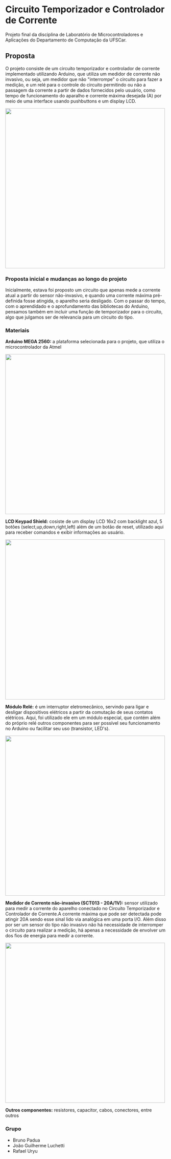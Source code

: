 # Circuito Temporizador e Controlador de Corrente 
Projeto final da disciplina de Laboratório de Microcontroladores e Aplicações do Departamento de Computação da UFSCar.

## Proposta 
O projeto consiste de um circuito temporizador e controlador de corrente implementado utilizando Arduino, que utiliza um medidor de corrente não invasivo, ou seja, um medidor que não "interrompe" o circuito para fazer a medição, e um relé para o controle do circuito permitindo ou não a passagem da corrente a partir de dados fornecidos pelo usuário, como tempo de funcionamento do aparalho e corrente máxima desejada (A) por meio de uma interface usando pushbuttons e um display LCD.

<img src="https://github.com/brunoinfo/teste-de-circuito/blob/master/Imagens/projeto_circuito_v_09_2.jpg" width="500">

### Proposta inicial e mudanças ao longo do projeto

Inicialmente, estava foi proposto um circuito que apenas mede a corrente atual a partir do sensor não-invasivo, e quando uma corrente máxima pré-definida fosse atingida, o aparelho seria desligado. Com o passar do tempo, com o aprendidado e o aprofundamento das bibliotecas do Arduino, pensamos também em incluir uma função de temporizador para o circuito, algo que julgamos ser de relevancia para um circuito do tipo.

### Materiais
**Arduino MEGA 2560:** a plataforma selecionada para o projeto, que utiliza o microcontrolador da Atmel
 
 <img src="https://github.com/testeminas/teste/blob/master/Imagens/arduino-mega.jpg" width="500">

**LCD Keypad Shield:** cosiste de um display LCD 16x2 com backlight azul, 5 botões (select,up,down,right,left) além de um botão de reset, utilizado aqui para receber comandos e exibir informações ao usuário.
 
  <img src="https://github.com/testeminas/teste/blob/master/Imagens/lcd-shield.jpg" width="500">
  
**Módulo Relé:** é um interruptor eletromecânico, servindo para ligar e desligar dispositivos elétricos a partir da comutação de seus contatos elétricos. Aqui, foi utilizado ele em um módulo especial, que contém além do próprio relé outros componentes para ser possível seu funcionamento no Arduino ou facilitar seu uso (transistor, LED's).
 
  <img src="https://github.com/testeminas/teste/blob/master/Imagens/modulo-rele.jpg" width="500">
  
**Medidor de Corrente não-invasivo (SCT013 - 20A/1V):** sensor utilizado para medir a corrente do aparelho conectado no Circuito Temporizador e Controlador de Corrente.A corrente máxima que pode ser detectada pode atingir 20A sendo esse sinal lido via analógica em uma porta I/O. Além disso por ser um sensor do tipo não invasivo não há necessidade de interromper o circuito para realizar a medição, há apenas a necessidade de envolver um dos fios de energia para medir a corrente. 
 
 
  <img src="https://github.com/testeminas/teste/blob/master/Imagens/medidor-nao-invasivo.jpg" width="500">
 
**Outros componentes:** resistores, capacitor, cabos, conectores, entre outros

### Grupo
 - Bruno Padua
 - João Guilherme Luchetti 
 - Rafael Uryu
